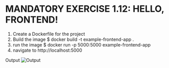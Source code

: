 
# MANDATORY EXERCISE 1.12: HELLO, FRONTEND!

1. Create a Dockerfile for the project 
2. Build the image 
    $ docker build -t example-frontend-app .
3. run the image 
    $ docker run -p 5000:5000 example-frontend-app
 4. navigate to http://localhost:5000 

 Output
    ![Output](https://github.com/prabinay/DevOps_with_Docker_course/assets/64364650/1bbbc0a5-acd6-49a0-8d1b-3749050a46c0)
